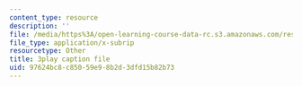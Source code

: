 ```yaml
---
content_type: resource
description: ''
file: /media/https%3A/open-learning-course-data-rc.s3.amazonaws.com/res-3-003-learn-to-build-your-own-videogame-with-the-unity-game-engine-and-microsoft-kinect-january-iap-2017/97624bc8c85059e98b2d3dfd15b82b73_h9btrlN9JLk.vtt
file_type: application/x-subrip
resourcetype: Other
title: 3play caption file
uid: 97624bc8-c850-59e9-8b2d-3dfd15b82b73
---
```

